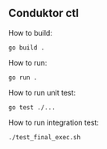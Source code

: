 ## Conduktor ctl

How to build:
```
go build .
```

How to run:
```
go run . 
```

How to run unit test:
```
go test ./...
```

How to run integration test:
```
./test_final_exec.sh
```


